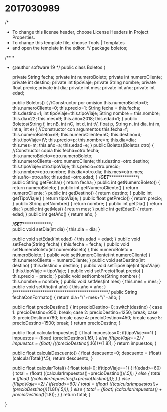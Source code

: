 # 2017030989

/*
 * To change this license header, choose License Headers in Project Properties.
 * To change this template file, choose Tools | Templates
 * and open the template in the editor.
 */
package boletos;

/**
 *
 * @author software 19
 */
public class Boletos {

    private String fecha;
    private int numeroBoleto;
    private int numeroCliente;
    private int destino;
    private int tipoViaje;
    private String nombre;
    private float precio;
    private int dia;
    private int mes;
    private int año;
    private int edad;
    
    public Boletos()
    {
    //Constructor por omision
    this.numeroBoleto=0;
    this.numeroCliente=0;
    this.precio=1;
    String fecha = this.fecha;
    this.destino=1;
    int tipoViaje=this.tipoViaje;
    String nombre = this.nombre;
    this.dia=22;
    this.mes=9;
    this.año=2018;
    this.edad=1;
    }
    public Boletos(String f, int nB, int nC, int d, int tV, float p, String n, int dia, int m, int a, int e)
    {
        //Constructor con argumentos
        this.fecha=f;
        this.numeroBoleto=nB;
        this.numeroCliente=nC;
        this.destino=d;
        this.tipoViaje=tV;
        this.precio=p;
        this.nombre=n;
        this.dia=dia;
        this.mes=m;
        this.año=a;
        this.edad=e;
    }
    public Boletos(Boletos otro)
    {
        //Constructor copia
        this.fecha=otro.fecha;
        this.numeroBoleto=otro.numeroBoleto;
        this.numeroCliente=otro.numeroCliente;
        this.destino=otro.destino;
        this.tipoViaje=otro.tipoViaje;
        this.precio=otro.precio;
        this.nombre=otro.nombre;
        this.dia=otro.dia;
        this.mes=otro.mes;
        this.año=otro.año;
        this.edad=otro.edad;
    }
 /*************GET**************************/   
    public String getFecha()
    {
        return fecha;
    }
    public int getNumeroBoleto()
    {
        return numeroBoleto;
    }
    public int getNumeroCliente()
    {
        return numeroCliente;
    }
    public int getDestino()
    {
        return destino;
    }
    public int getTipoViaje()
    {
        return tipoViaje;
    }
    public float getPrecio()
    {
        return precio;
    }
    public String getNombre()
    {
        return nombre;
    }
     public int getDia() {
        return dia;
    }
    public int getMes() {
        return mes;
    }
    public int getEdad() {
        return edad;
    }
    public int getAño() {
        return año;
    }
    
    /*************SET**************************/  
    public void setDia(int dia) {
        this.dia = dia;
    }
    
    public void setEdad(int edad) {
        this.edad = edad;
    }
    public void setFecha(String fecha) 
    {
        this.fecha = fecha;
    }
    public void setNumeroBoleto(int numeroBoleto) 
    {
        this.numeroBoleto = numeroBoleto;
    }
    public void setNumeroCliente(int numeroCliente) 
    {
        this.numeroCliente = numeroCliente;
    }
    public void setDestino(int destino) 
    {
        this.destino = destino;
    }
    public void setTipoViaje(int tipoViaje) 
    {
        this.tipoViaje = tipoViaje;
    }
    public void setPrecio(float precio) 
    {
        this.precio = precio;
    }
    public void setNombre(String nombre) 
    {
        this.nombre = nombre;
    }
    public void setMes(int mes) {
        this.mes = mes;
    }
    public void setAño(int año) {
        this.año = año;
    }
 /*******************************************/
    public String fechaConFormato()
    {
        return dia+"/"+mes+"/"+año;
    }
     
    public float precioDestino()
    {
        int precioDestino=0;
        switch(destino)
        {
            case 1:
                precioDestino=950;
                break;
            case 2:
                precioDestino=1250;
                break;
            case 3:
                precioDestino=780;
                break;
            case 4:
                precioDestino=450;
                break;
            case 5:
                precioDestino=1500;
                break;
        }
        return precioDestino;
    }
    
    public float calcularImpuestos()
    {
        float impuestos=0;
        if(tipoViaje==1)
        {
            impuestos = (float) (precioDestino()*.16);
        }
        else if(tipoViaje==2)
        {
            impuestos = (float) (((precioDestino()*.16))*(1.8));
        }
        return impuestos;
    }
    
    public float calculaDescuento()
    {
        float descuento=0;
        descuento = (float) (calcularTotal()*.5);
        return descuento;
    }
    
    public float calcularTotal()
    {
        float total=0;
        if(tipoViaje==1)
        {
            if(edad>=60)
            {
               total = (float) ((calcularImpuestos()+precioDestino())*(.5));
            }
            else
            {
                total = (float) ((calcularImpuestos()+precioDestino()));
            } 
        }
        else if(tipoViaje==2)
        {
            if(edad>=60)
            {
               total = (float) (((calcularImpuestos()+ (precioDestino())*(1.8))*(.5))); 
            }
            else
            {
                total = (float) (calcularImpuestos() + precioDestino()*(1.8));
            } 
        }
        return total;
    }
    
}
